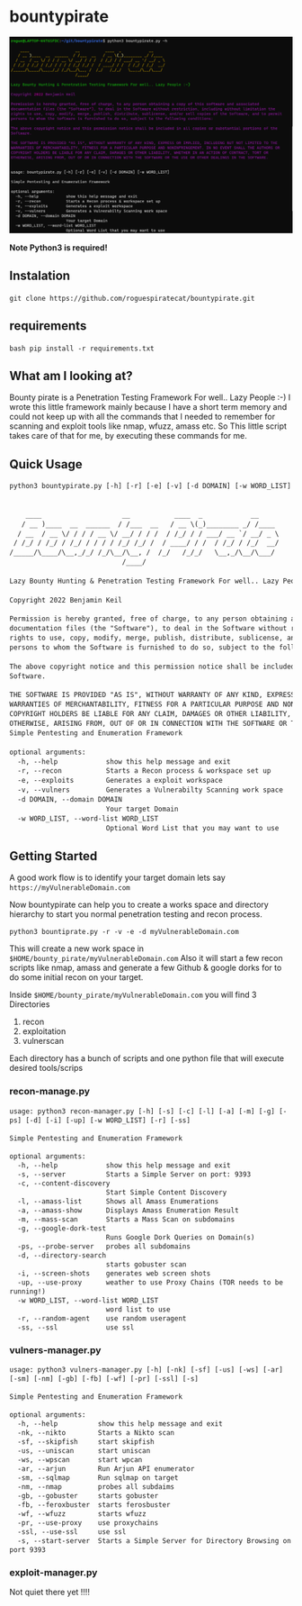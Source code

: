 # bountypirate

![](./assets/img.png)

**Note Python3 is required!**

## Instalation

````git clone https://github.com/roguespiratecat/bountypirate.git````

## requirements


``bash
pip install -r requirements.txt
``

## What am I looking at?

Bounty pirate is a Penetration Testing Framework For well.. Lazy People :-)
I wrote this little framework mainly because I have a short term memory 
and could not keep up with all the commands that I needed to remember for scanning and exploit
tools like nmap, wfuzz, amass etc. So This little script takes care of that for me, by executing these commands for me.




## Quick Usage

````txt
python3 bountypirate.py [-h] [-r] [-e] [-v] [-d DOMAIN] [-w WORD_LIST]


    ____                    __           ____  _            __
   / __ )____  __  ______  / /___  __   / __ \(_)________ _/ /____
  / __  / __ \/ / / / __ \/ __/ / / /  / /_/ / / ___/ __ `/ __/ _ \
 / /_/ / /_/ / /_/ / / / / /_/ /_/ /  / ____/ / /  / /_/ / /_/  __/
/_____/\____/\__,_/_/ /_/\__/\__, /  /_/   /_/_/   \__,_/\__/\___/
                            /____/

Lazy Bounty Hunting & Penetration Testing Framework For well.. Lazy People :-)

Copyright 2022 Benjamin Keil

Permission is hereby granted, free of charge, to any person obtaining a copy of this software and associated
documentation files (the "Software"), to deal in the Software without restriction, including without limitation the
rights to use, copy, modify, merge, publish, distribute, sublicense, and/or sell copies of the Software, and to permit
persons to whom the Software is furnished to do so, subject to the following conditions:

The above copyright notice and this permission notice shall be included in all copies or substantial portions of the
Software.

THE SOFTWARE IS PROVIDED "AS IS", WITHOUT WARRANTY OF ANY KIND, EXPRESS OR IMPLIED, INCLUDING BUT NOT LIMITED TO THE
WARRANTIES OF MERCHANTABILITY, FITNESS FOR A PARTICULAR PURPOSE AND NONINFRINGEMENT. IN NO EVENT SHALL THE AUTHORS OR
COPYRIGHT HOLDERS BE LIABLE FOR ANY CLAIM, DAMAGES OR OTHER LIABILITY, WHETHER IN AN ACTION OF CONTRACT, TORT OR
OTHERWISE, ARISING FROM, OUT OF OR IN CONNECTION WITH THE SOFTWARE OR THE USE OR OTHER DEALINGS IN THE SOFTWARE.
Simple Pentesting and Enumeration Framework

optional arguments:
  -h, --help            show this help message and exit
  -r, --recon           Starts a Recon process & workspace set up
  -e, --exploits        Generates a exploit workspace
  -v, --vulners         Generates a Vulnerabilty Scanning work space
  -d DOMAIN, --domain DOMAIN
                        Your target Domain
  -w WORD_LIST, --word-list WORD_LIST
                        Optional Word List that you may want to use
````

## Getting Started

A good work flow is to identify your target domain lets say 
``https://myVulnerableDomain.com``

Now bountypirate can help you to create a works space and directory hierarchy to start you normal penetration testing and recon process.

````commandline
python3 bountiprate.py -r -v -e -d myVulnerableDomain.com
````

This will create a new work space in ``$HOME/bounty_pirate/myVulnerableDomain.com``
Also it will start a few recon scripts like nmap, amass and generate a few Github & google dorks for
to do some initial recon on your target.

Inside ``$HOME/bounty_pirate/myVulnerableDomain.com``  you will find 3 Directories

1. recon
2. exploitation
3. vulnerscan

Each directory has a bunch of scripts and one python file that will execute desired tools/scrips

### recon-manage.py
````commandline
usage: python3 recon-manager.py [-h] [-s] [-c] [-l] [-a] [-m] [-g] [-ps] [-d] [-i] [-up] [-w WORD_LIST] [-r] [-ss]

Simple Pentesting and Enumeration Framework

optional arguments:
  -h, --help            show this help message and exit
  -s, --server          Starts a Simple Server on port: 9393
  -c, --content-discovery
                        Start Simple Content Discovery
  -l, --amass-list      Shows all Amass Enumerations
  -a, --amass-show      Displays Amass Enumeration Result
  -m, --mass-scan       Starts a Mass Scan on subdomains
  -g, --google-dork-test
                        Runs Google Dork Queries on Domain(s)
  -ps, --probe-server   probes all subdomains
  -d, --directory-search
                        starts gobuster scan
  -i, --screen-shots    generates web screen shots
  -up, --use-proxy      weather to use Proxy Chains (TOR needs to be running!)
  -w WORD_LIST, --word-list WORD_LIST
                        word list to use
  -r, --random-agent    use random useragent
  -ss, --ssl            use ssl
````

### vulners-manager.py

````commandline
usage: python3 vulners-manager.py [-h] [-nk] [-sf] [-us] [-ws] [-ar] [-sm] [-nm] [-gb] [-fb] [-wf] [-pr] [-ssl] [-s]

Simple Pentesting and Enumeration Framework

optional arguments:
  -h, --help          show this help message and exit
  -nk, --nikto        Starts a Nikto scan
  -sf, --skipfish     start skipfish
  -us, --uniscan      start uniscan
  -ws, --wpscan       start wpcan
  -ar, --arjun        Run Arjun API enumerator
  -sm, --sqlmap       Run sqlmap on target
  -nm, --nmap         probes all subdaims
  -gb, --gobuster     starts gobuster
  -fb, --feroxbuster  starts ferosbuster
  -wf, --wfuzz        starts wfuzz
  -pr, --use-proxy    use proxychains
  -ssl, --use-ssl     use ssl
  -s, --start-server  Starts a Simple Server for Directory Browsing on port 9393
````

### exploit-manager.py

Not quiet there yet !!!!
